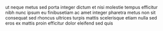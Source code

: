 ut neque metus sed porta integer dictum et nisi molestie tempus efficitur nibh
nunc ipsum eu finibusetiam ac amet integer pharetra metus non sit consequat sed
rhoncus ultrices turpis mattis scelerisque etiam nulla sed eros ex mattis proin
efficitur dolor eleifend sed quis